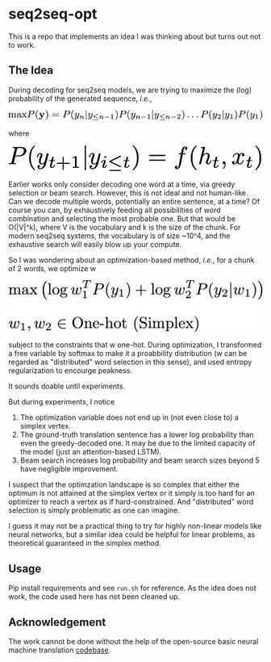 # seq2seq-opt
This is a repo that implements an idea I was thinking about but turns out not to work.

## The Idea

During decoding for seq2seq models, we are trying to maximize the (log) probability of the generated sequence, *i.e.*,

![obj](./assets/obj.png)

where 

![prob_model](./assets/prob_model.png)

Earlier works only consider decoding one word at a time, via greedy selection or beam search. However, this is not ideal and not human-like. Can we decode multiple words, potentially an entire sentence, at a time? Of course you can, by exhaustively feeding all possibilities of word combination and selecting the most probable one. But that would be O(|V|^k), where V is the vocabulary and k is the size of the chunk. For modern seq2seq systems, the vocabulary is of size ~10^4, and the exhaustive search will easily blow up your compute. 

So I was wondering about an optimization-based method, *i.e.*, for a chunk of 2 words, we optimize w

![opt](./assets/opt.png)

subject to the constraints that w one-hot. During optimization, I transformed a free variable by softmax to make it a proabbility distribution (w can be regarded as "distributed" word selection in this sense), and used entropy regularization to encourge peakness. 

It sounds doable until experiments.

But during experiments, I notice 
1. The optimization variable does not end up in (not even close to) a simplex vertex.
2. The ground-truth translation sentence has a lower log probability than even the greedy-decoded one. It may be due to the limited capacity of the model (just an attention-based LSTM).
3. Beam search increases log probability and beam search sizes beyond 5 have negligible improvement.

I suspect that the optimzation landscape is so complex that either the optimum is not attained at the simplex vertex or it simply is too hard for an optimizer to reach a vertex as if hard-constrained. And "distributed" word selection is simply problematic as one can imagine.

I guess it may not be a practical thing to try for highly non-linear models like neural networks, but a similar idea could be helpful for linear problems, as theoretical guaranteed in the simplex method.

## Usage

Pip install requirements and see ```run.sh``` for reference. As the idea does not work, the code used here has not been cleaned up.

## Acknowledgement

The work cannot be done without the help of the open-source basic neural machine translation [codebase](https://github.com/pcyin/pytorch_basic_nmt).
